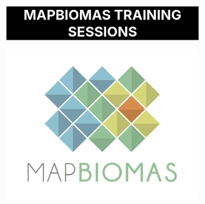 
<div align="center">
    <h1 style="background-color:black;color:white;font-size:36px;"><strong>MAPBIOMAS TRAINING SESSIONS</strong></h1>
    <img align="center" src="./MapBiomas_101/Assets/mapbiomas-icon.png"/>
</div>